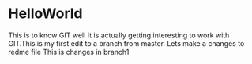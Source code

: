# HelloWorld
This is to know GIT well
It is actually getting interesting to work with GIT.This is my first edit to a branch from master.
Lets make a changes to redme file
This is changes in branch1

